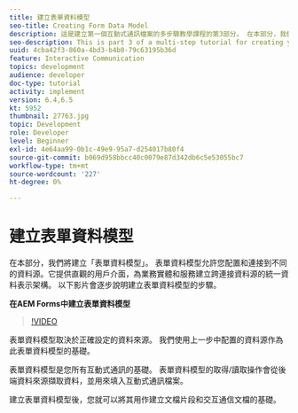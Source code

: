 ```yaml
---
title: 建立表單資料模型
seo-title: Creating Form Data Model
description: 這是建立第一個互動式通訊檔案的多步驟教學課程的第3部分。 在本部分，我們將建立「表單資料模型」。 表單資料模型允許您配置和連接到不同的資料源。它提供直觀的用戶介面，為業務實體和服務建立跨連接資料源的統一資料表示架構。以下視頻將逐步介紹建立表單資料模型的步驟。
seo-description: This is part 3 of a multi-step tutorial for creating your first interactive communications document. In this part, we will create Form Data Model. Form Data Model allows you to configure and connect to disparate data sources.It provides an intuitive user interface to create a unified data representation schema of business entities and services across connected data sources. The following video walks through the steps to create Form Data Model.
uuid: 4cba42f3-860a-4bd3-b4b0-79c63195b36d
feature: Interactive Communication
topics: development
audience: developer
doc-type: tutorial
activity: implement
version: 6.4,6.5
kt: 5952
thumbnail: 27763.jpg
topic: Development
role: Developer
level: Beginner
exl-id: 4e64aa99-0b1c-49e9-95a7-d254017b80f4
source-git-commit: b069d958bbcc40c0079e87d342db6c5e53055bc7
workflow-type: tm+mt
source-wordcount: '227'
ht-degree: 0%

---
```


# 建立表單資料模型

在本部分，我們將建立「表單資料模型」。 表單資料模型允許您配置和連接到不同的資料源。它提供直觀的用戶介面，為業務實體和服務建立跨連接資料源的統一資料表示架構。 以下影片會逐步說明建立表單資料模型的步驟。

**在AEM Forms中建立表單資料模型**

>[!VIDEO](https://video.tv.adobe.com/v/27763/?quality=9&learn=on)

表單資料模型取決於正確設定的資料來源。 我們使用上一步中配置的資料源作為此表單資料模型的基礎。

表單資料模型是您所有互動式通訊的基礎。 表單資料模型的取得/讀取操作會從後端資料來源擷取資料，並用來填入互動式通訊檔案。

建立表單資料模型後，您就可以將其用作建立文檔片段和交互通信文檔的基礎。
